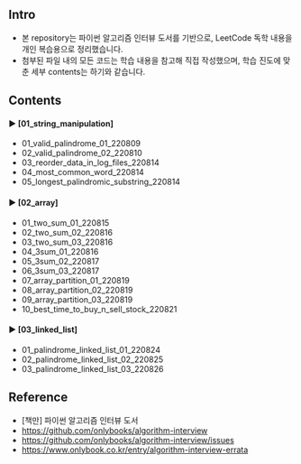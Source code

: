 ####  
## Intro  
- 본 repository는 파이썬 알고리즘 인터뷰 도서를 기반으로, LeetCode 독학 내용을 개인 복습용으로 정리했습니다.  
- 첨부된 파일 내의 모든 코드는 학습 내용을 참고해 직접 작성했으며, 학습 진도에 맞춘 세부 contents는 하기와 같습니다.  
####  
## Contents  
#### ► [01_string_manipulation]  
- 01_valid_palindrome_01_220809  
- 02_valid_palindrome_02_220810  
- 03_reorder_data_in_log_files_220814  
- 04_most_common_word_220814  
- 05_longest_palindromic_substring_220814  
####  
#### ► [02_array]  
- 01_two_sum_01_220815  
- 02_two_sum_02_220816  
- 03_two_sum_03_220816  
- 04_3sum_01_220816  
- 05_3sum_02_220817  
- 06_3sum_03_220817  
- 07_array_partition_01_220819  
- 08_array_partition_02_220819  
- 09_array_partition_03_220819  
- 10_best_time_to_buy_n_sell_stock_220821  
####  
#### ► [03_linked_list]  
- 01_palindrome_linked_list_01_220824
- 02_palindrome_linked_list_02_220825
- 03_palindrome_linked_list_03_220826
####  
## Reference  
- [책만] 파이썬 알고리즘 인터뷰 도서  
- https://github.com/onlybooks/algorithm-interview  
- https://github.com/onlybooks/algorithm-interview/issues  
- https://www.onlybook.co.kr/entry/algorithm-interview-errata  
####  
